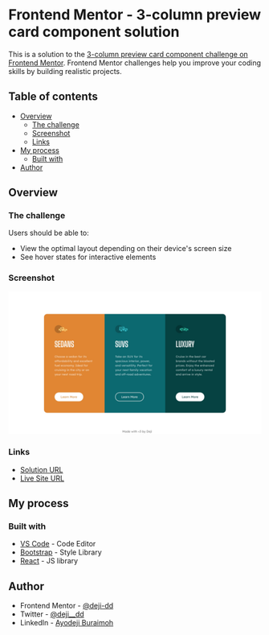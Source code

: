 # Frontend Mentor - 3-column preview card component solution

This is a solution to the [3-column preview card component challenge on Frontend Mentor](https://www.frontendmentor.io/challenges/3column-preview-card-component-pH92eAR2-). Frontend Mentor challenges help you improve your coding skills by building realistic projects.

## Table of contents

- [Overview](#overview)
  - [The challenge](#the-challenge)
  - [Screenshot](#screenshot)
  - [Links](#links)
- [My process](#my-process)
  - [Built with](#built-with)
- [Author](#author)

## Overview

### The challenge

Users should be able to:

- View the optimal layout depending on their device's screen size
- See hover states for interactive elements

### Screenshot

![](./screenshot.jpeg)

### Links

- [Solution URL](https://github.com/deji-dd/three-column-component)
- [Live Site URL](https://35k444-3000.preview.csb.app/)

## My process

### Built with

- [VS Code](https://code.visualstudio.com/) - Code Editor
- [Bootstrap](https://getbootstrap.com/) - Style Library
- [React](https://reactjs.org/) - JS library

## Author

- Frontend Mentor - [@deji-dd](https://www.frontendmentor.io/profile/deji-dd)
- Twitter - [@deji\_\_dd](https://twitter.com/deji__dd)
- LinkedIn - [Ayodeji Buraimoh](https://www.linkedin.com/in/ayodeji-buraimoh-1368b9243/)
